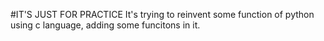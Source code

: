 #IT'S JUST FOR PRACTICE
It's trying to reinvent some function of python using c language, adding some funcitons in it.
